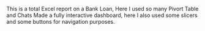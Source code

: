 This is a total Excel report on a Bank Loan, 
Here  I used so many Pivort Table and Chats
Made a fully interactive dashboard, here I also used some 
slicers and some buttons for navigation purposes.
